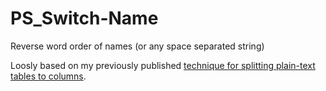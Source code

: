 # PS_Switch-Name
Reverse word order of names (or any space separated string)

Loosly based on my previously published [technique for splitting plain-text tables to columns](https://app.graphitedocs.com/shared/docs/otterkring.id.blockstack-1536042463922).
